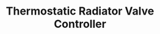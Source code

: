 ---
date_added: 2020-11-14
vendor: Hysen
model: HY368
title: Thermostatic Radiator Valve Controller
zigbeemodel: ['TS0601']
category: hvac
supports: temperature, thermostat, battery
mlink: http://www.cn-hysen.com/productinfo/437633.html
link: https://www.aliexpress.com/item/4001239871398.html
link2: 
compatible: [z2m,iob,deconz]
z2m: TS0601_thermostat
deconz: 3105
---